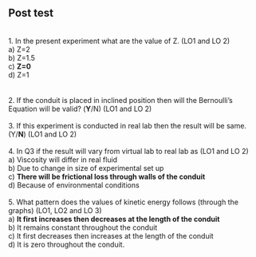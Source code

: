 ## Post test
<br>
1.	In the present experiment what are the value of Z. (LO1 and LO 2)<br>
a)	Z=2<br>
b)	Z=1.5<br>
c)	<b>Z=0</b><br>
d)	Z=1<br>
<br><br>
2.	If the conduit is placed in inclined position then will the Bernoulli’s Equation will be valid? (<b>Y</b>/N) (LO1 and LO 2)
<br><br>
3.	If this experiment is conducted in real lab then the result will be same. (Y/<b>N</b>) (LO1 and LO 2)
<br><br>
4.	In Q3 if the result will vary from virtual lab to real lab as (LO1 and LO 2)<br>
a)	Viscosity will differ in real fluid<br>
b)	Due to change in size of experimental set up<br>
c)	<b>There will be frictional loss through walls of the conduit</b><br>
d)	Because of environmental conditions
<br><br>
5.	What pattern does the values of kinetic energy follows (through the graphs) (LO1, LO2 and LO 3)<br>
a)	<b>It first increases then decreases at the length of the conduit<br></b>
b)	It remains constant throughout the conduit<br>
c)	It first decreases then increases at the length of the conduit<br>
d)	It is zero throughout the conduit.<br>
